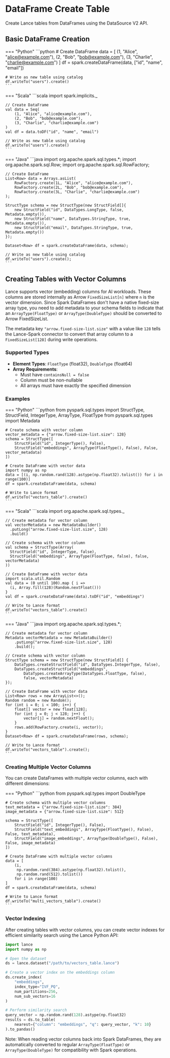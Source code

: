 # DataFrame Create Table

Create Lance tables from DataFrames using the DataSource V2 API.

## Basic DataFrame Creation

=== "Python"
    ```python
    # Create DataFrame
    data = [
    (1, "Alice", "alice@example.com"),
    (2, "Bob", "bob@example.com"),
    (3, "Charlie", "charlie@example.com")
    ]
    df = spark.createDataFrame(data, ["id", "name", "email"])
    
    # Write as new table using catalog
    df.writeTo("users").create()
    ```

=== "Scala"
    ```scala
    import spark.implicits._
    
    // Create DataFrame
    val data = Seq(
        (1, "Alice", "alice@example.com"),
        (2, "Bob", "bob@example.com"),
        (3, "Charlie", "charlie@example.com")
    )
    val df = data.toDF("id", "name", "email")
    
    // Write as new table using catalog
    df.writeTo("users").create()
    ```

=== "Java"
    ```java
    import org.apache.spark.sql.types.*;
    import org.apache.spark.sql.Row;
    import org.apache.spark.sql.RowFactory;
    
    // Create DataFrame
    List<Row> data = Arrays.asList(
        RowFactory.create(1L, "Alice", "alice@example.com"),
        RowFactory.create(2L, "Bob", "bob@example.com"),
        RowFactory.create(3L, "Charlie", "charlie@example.com")
    );
    
    StructType schema = new StructType(new StructField[]{
        new StructField("id", DataTypes.LongType, false, Metadata.empty()),
        new StructField("name", DataTypes.StringType, true, Metadata.empty()),
        new StructField("email", DataTypes.StringType, true, Metadata.empty())
    });
    
    Dataset<Row> df = spark.createDataFrame(data, schema);
    
    // Write as new table using catalog
    df.writeTo("users").create();
    ```

## Creating Tables with Vector Columns

Lance supports vector (embedding) columns for AI workloads. These columns are stored internally as Arrow `FixedSizeList[n]` where `n` is the vector dimension. Since Spark DataFrames don't have a native fixed-size array type, you need to add metadata to your schema fields to indicate that an `ArrayType(FloatType)` or `ArrayType(DoubleType)` should be converted to Arrow FixedSizeList.

The metadata key `"arrow.fixed-size-list.size"` with a value like `128` tells the Lance-Spark connector to convert that array column to a `FixedSizeList[128]` during write operations.

### Supported Types

- **Element Types**: `FloatType` (float32), `DoubleType` (float64)
- **Array Requirements**:
  - Must have `containsNull = false`
  - Column must be non-nullable
  - All arrays must have exactly the specified dimension

### Examples

=== "Python"
    ```python
    from pyspark.sql.types import StructType, StructField, IntegerType, ArrayType, FloatType
    from pyspark.sql.types import Metadata
    
    # Create schema with vector column
    vector_metadata = {"arrow.fixed-size-list.size": 128}
    schema = StructType([
        StructField("id", IntegerType(), False),
        StructField("embeddings", ArrayType(FloatType(), False), False, vector_metadata)
    ])
    
    # Create DataFrame with vector data
    import numpy as np
    data = [(i, np.random.rand(128).astype(np.float32).tolist()) for i in range(100)]
    df = spark.createDataFrame(data, schema)
    
    # Write to Lance format
    df.writeTo("vectors_table").create()
    ```

=== "Scala"
    ```scala
    import org.apache.spark.sql.types._
    
    // Create metadata for vector column
    val vectorMetadata = new MetadataBuilder()
      .putLong("arrow.fixed-size-list.size", 128)
      .build()
    
    // Create schema with vector column
    val schema = StructType(Array(
      StructField("id", IntegerType, false),
      StructField("embeddings", ArrayType(FloatType, false), false, vectorMetadata)
    ))
    
    // Create DataFrame with vector data
    import scala.util.Random
    val data = (0 until 100).map { i =>
      (i, Array.fill(128)(Random.nextFloat()))
    }
    val df = spark.createDataFrame(data).toDF("id", "embeddings")
    
    // Write to Lance format
    df.writeTo("vectors_table").create()
    ```

=== "Java"
    ```java
    import org.apache.spark.sql.types.*;
    
    // Create metadata for vector column
    Metadata vectorMetadata = new MetadataBuilder()
        .putLong("arrow.fixed-size-list.size", 128)
        .build();
    
    // Create schema with vector column
    StructType schema = new StructType(new StructField[] {
        DataTypes.createStructField("id", DataTypes.IntegerType, false),
        DataTypes.createStructField("embeddings", 
            DataTypes.createArrayType(DataTypes.FloatType, false),
            false, vectorMetadata)
    });
    
    // Create DataFrame with vector data
    List<Row> rows = new ArrayList<>();
    Random random = new Random();
    for (int i = 0; i < 100; i++) {
        float[] vector = new float[128];
        for (int j = 0; j < 128; j++) {
            vector[j] = random.nextFloat();
        }
        rows.add(RowFactory.create(i, vector));
    }
    Dataset<Row> df = spark.createDataFrame(rows, schema);
    
    // Write to Lance format
    df.writeTo("vectors_table").create();
    ```

### Creating Multiple Vector Columns

You can create DataFrames with multiple vector columns, each with different dimensions:

=== "Python"
    ```python
    from pyspark.sql.types import DoubleType
    
    # Create schema with multiple vector columns
    text_metadata = {"arrow.fixed-size-list.size": 384}
    image_metadata = {"arrow.fixed-size-list.size": 512}
    
    schema = StructType([
        StructField("id", IntegerType(), False),
        StructField("text_embeddings", ArrayType(FloatType(), False), False, text_metadata),
        StructField("image_embeddings", ArrayType(DoubleType(), False), False, image_metadata)
    ])
    
    # Create DataFrame with multiple vector columns
    data = [
        (i, 
         np.random.rand(384).astype(np.float32).tolist(),
         np.random.rand(512).tolist())
        for i in range(100)
    ]
    df = spark.createDataFrame(data, schema)
    
    # Write to Lance format
    df.writeTo("multi_vectors_table").create()
    ```

### Vector Indexing

After creating tables with vector columns, you can create vector indexes for efficient similarity search using the Lance Python API:

```python
import lance
import numpy as np

# Open the dataset
ds = lance.dataset("/path/to/vectors_table.lance")

# Create a vector index on the embeddings column
ds.create_index(
    "embeddings",
    index_type="IVF_PQ",
    num_partitions=256,
    num_sub_vectors=16
)

# Perform similarity search
query_vector = np.random.rand(128).astype(np.float32)
results = ds.to_table(
    nearest={"column": "embeddings", "q": query_vector, "k": 10}
).to_pandas()
```

Note: When reading vector columns back into Spark DataFrames, they are automatically converted to regular `ArrayType(FloatType)` or `ArrayType(DoubleType)` for compatibility with Spark operations.